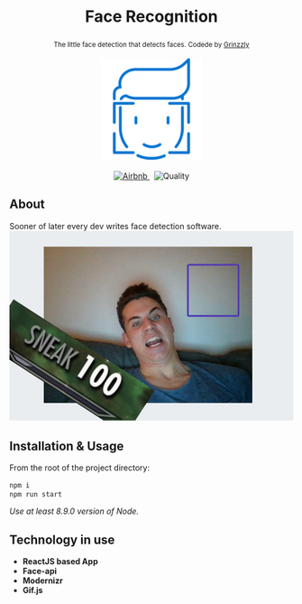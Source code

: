 <h1 align="center">Face Recognition</h1>

<div align="center">
  <sub>The little face detection that detects faces. Codede by
    <a href="https://github.com/Grinzzly">Grinzzly</a>
  </sub>
  <br>
  <br>
  <img src="public/favicon.png" alt="Sneak">
  <br>
  <br>
  <a href="https://github.com/airbnb/javascript">
        <img src="https://img.shields.io/badge/Code%20Style-Airbnb-red.svg"
             alt="Airbnb">
  </a>
  &nbsp;
  <img src="https://img.shields.io/badge/60%25%20of%20the%20time-works%20every%20time-blue.svg" alt="Quality">
</div>

## About
Sooner of later every dev writes face detection software.
![demo](public/images/sneak.jpg)

## Installation & Usage

From the root of the project directory:
```
npm i
npm run start
```
_Use at least 8.9.0 version of Node._
## Technology in use

* __ReactJS based App__
* __Face-api__
* __Modernizr__
* __Gif.js__